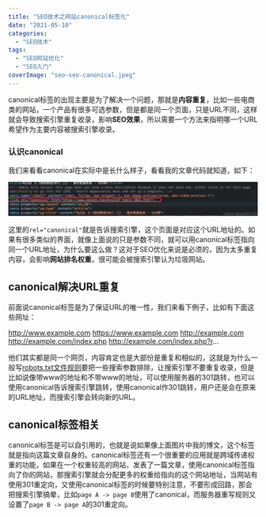 ```yaml
---
title: "SEO技术之网站canonical标签化"
date: "2021-05-10"
categories: 
  - "SEO技术"
tags: 
  - "SEO网站优化"
  - "SEO入门"
coverImage: "seo-seo-canonical.jpeg"
---
```


canonical标签的出现主要是为了解决一个问题，那就是**内容重复**，比如一些电商类的网站，一个产品有很多可选参数，但是都是同一个页面，只是URL不同，这样就会导致搜索引擎重复收录，影响**SEO效果**，所以需要一个方法来指明哪一个URL希望作为主要内容被搜索引擎收录。

### 认识canonical

我们来看看canonical在实际中是长什么样子，看看我的文章代码就知道，如下：

![seozen-seo-canonical](images/seozen-seo-canonical.png)

这里的`rel="canonical"`就是告诉搜索引擎，这个页面是对应这个URL地址的。如果有很多类似的界面，就像上面说的只是参数不同，就可以用canonical标签指向同一个URL地址，为什么要这么做？这对于SEO优化来说是必须的，因为太多重复内容，会影响**网站排名权重**，很可能会被搜索引擎认为垃圾网站。

## canonical解决URL重复

前面说canonical标签是为了保证URL的唯一性，我们来看下例子，比如有下面这些网址：

http://www.example.com
https://www.example.com
http://example.com
http://example.com/index.php
http://example.com/index.php?r...

他们其实都是同一个网页，内容肯定也是大部份是重复和相似的，这就是为什么一般写[robots.txt文件规则](https://www.helloyu.top/seo/robots-mislead-seo.html)要把一些搜索参数排除，让搜索引擎不要重复收录，但是比如说像带www的地址和不带www的地址，可以使用服务器的301跳转，也可以使用canonical告诉搜索引擎跳转，使用canonical作301跳转，用户还是会在原来的URL地址，而搜索引擎会转向新的URL。

## canonical标签相关

canonical标签是可以自引用的，也就是说如果像上面图片中我的博文，这个标签就是指向这篇文章自身的。canonical标签还有一个很重要的应用就是跨域传递权重的功能，如果在一个权重较高的网站，发表了一篇文章，使用canonical标签指向了你的网站，那搜索引擎就会分配更多的权重给指向的这个网站地址，当网站有使用301重定向，又使用canonical标签的时候要特别注意，不要形成回路，那会把搜索引擎搞晕，比如`page A -> page B`使用了canonical，而服务器重写规则又设置了`page B -> page A`的301重定向。

